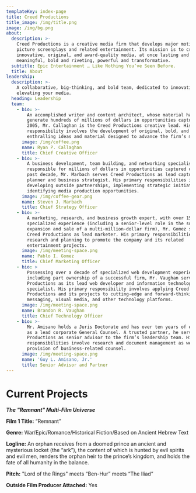 ```yaml
---
templateKey: index-page
title: Creed Productions
title_image: /img/title.png
image: /img/bg.png
about:
  description: >-
    Creed Productions is a creative media firm that develops major motion
    picture screenplays and related entertainment. Its mission is to create
    innovative, original, and award-quality media, at once lasting and
    meaningful, bold and riveting, powerful and transformative.
  subtitle: Epic Entertainment … Like Nothing You’ve Seen Before.
  title: About
leadership:
  description: >-
    A collaborative, big-thinking, and bold team, dedicated to innovating and
    elevating your media.
  heading: Leadership
  team:
    - bio: >-
        An accomplished writer and content architect, whose material has helped
        generate hundreds of millions of dollars in opportunities captured since
        2005, Mr. Callaghan is the Creed Productions creative lead. His primary
        responsibility involves the development of original, bold, and
        enthralling ideas and material designed to advance the firm’s mission.
      image: /img/coffee.png
      name: Ryan P. Callaghan
      title: Chief Creative Officer
    - bio: >-
        A business development, team building, and networking specialist,
        responsible for millions of dollars in opportunities captured over the
        past decade, Mr. Marbach serves Creed Productions as lead capture
        planner and business strategist. His primary responsibilities involve
        developing outside partnerships, implementing strategic initiatives, and
        identifying media production opportunities.
      image: /img/coffee-gear.png
      name: Steven J. Marbach
      title: Chief Strategy Officer
    - bio: >-
        A marketing, research, and business growth expert, with over 15 years of
        specialized experience (including a senior-level role in the successful
        expansion and sale of a multi-million-dollar firm), Mr. Gomez serves
        Creed Productions as lead marketer. His primary responsibilities involve
        research and planning to promote the company and its related
        entertainment projects.
      image: /img/meeting-space.png
      name: Pablo I. Gomez
      title: Chief Marketing Officer
    - bio: >
        Possessing over a decade of specialized web development experience,
        including part ownership of a successful firm, Mr. Vaughan serves Creed
        Productions as its lead web developer and information technology
        specialist. His primary responsibility involves applying Creed
        Productions and its projects to cutting-edge and forward-thinking web,
        messaging, visual media, and other technology platforms.
      image: /img/meeting-space.png
      name: Brandon R. Vaughan
      title: Chief Technology Officer
    - bio: >-
        Mr. Amisano holds a Juris Doctorate and has over ten years of experience
        as a lead corporate General Counsel. A trusted partner, he serves Creed
        Productions as senior advisor to the firm’s leadership team. His primary
        responsibilities involve research and document management as well as
        provision of business-related counsel.
      image: /img/meeting-space.png
      name: 'Guy L. Amisano, Jr.'
      title: Senior Advisor and Partner
---
```

# Current Projects

**_The "Remnant" Multi-Film Universe_**

**Film 1 Title:** “Remnant”

**Genre:** War/Epic/Romance/Historical Fiction/Based on Ancient Hebrew Text

**Logline:** An orphan receives from a doomed prince an ancient and mysterious locket (the “ark”), the content of which is hunted by evil spirits and evil men, renders the orphan heir to the prince’s kingdom, and holds the fate of all humanity in the balance.

**Pitch:** "Lord of the Rings" meets “Ben-Hur” meets “The Iliad”

**Outside Film Producer Attached:** Yes
